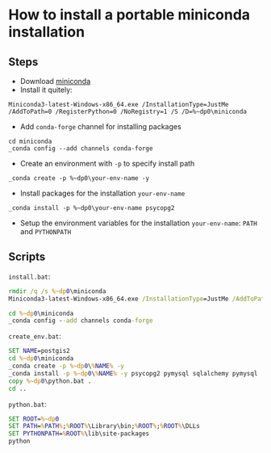
# How to install a portable miniconda installation

## Steps

  * Download [miniconda](https://repo.anaconda.com/miniconda/Miniconda3-latest-Windows-x86_64.exe)
  * Install it quitely: 
```
Miniconda3-latest-Windows-x86_64.exe /InstallationType=JustMe /AddToPath=0 /RegisterPython=0 /NoRegistry=1 /S /D=%~dp0\miniconda
```
  * Add `conda-forge` channel for installing packages
```
cd miniconda
_conda config --add channels conda-forge
```
  * Create an environment with `-p` to specify install path
```
_conda create -p %~dp0\your-env-name -y
```
  * Install packages for the installation `your-env-name`
```
_conda install -p %~dp0\your-env-name psycopg2
```
  * Setup the environment variables for the installation `your-env-name`: `PATH` and `PYTHONPATH`
  
  
## Scripts

`install.bat`:
```cmd
rmdir /q /s %~dp0\miniconda
Miniconda3-latest-Windows-x86_64.exe /InstallationType=JustMe /AddToPath=0 /RegisterPython=0 /NoRegistry=1 /S /D=%~dp0\miniconda

cd %~dp0\miniconda
_conda config --add channels conda-forge
```

`create_env.bat`:
```cmd
SET NAME=postgis2
cd %~dp0\miniconda
_conda create -p %~dp0\%NAME% -y
_conda install -p %~dp0\%NAME% -y psycopg2 pymysql sqlalchemy pymysql
copy %~dp0\python.bat .
cd ..
```

`python.bat`:
```cmd
SET ROOT=%~dp0
SET PATH=%PATH%;%ROOT%\Library\bin;%ROOT%;%ROOT%\DLLs
SET PYTHONPATH=%ROOT%\lib\site-packages
python
```

